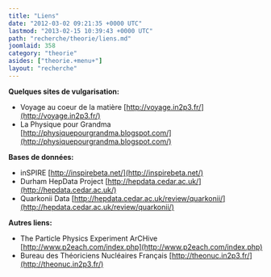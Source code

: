 ```yaml
---
title: "Liens"
date: "2012-03-02 09:21:35 +0000 UTC"
lastmod: "2013-02-15 10:39:43 +0000 UTC"
path: "recherche/theorie/liens.md"
joomlaid: 358
category: "theorie"
asides: ["theorie.+menu+"]
layout: "recherche"
---
```

**Quelques sites de vulgarisation:**

*   Voyage au coeur de la matière [http://voyage.in2p3.fr/](http://voyage.in2p3.fr/)
*   La Physique pour Grandma [http://physiquepourgrandma.blogspot.com/](http://physiquepourgrandma.blogspot.com/)  
    

**Bases de données:**

*   inSPIRE [http://inspirebeta.net/](http://inspirebeta.net/)
*   Durham HepData Project [http://hepdata.cedar.ac.uk/](http://hepdata.cedar.ac.uk/)
*   Quarkonii Data [http://hepdata.cedar.ac.uk/review/quarkonii/](http://hepdata.cedar.ac.uk/review/quarkonii/)  
    

**Autres liens:**

*   The Particle Physics Experiment ArCHive [](http://www.p2each.com/index.php)[http://www.p2each.com/index.php](http://www.p2each.com/index.php)
*   Bureau des Théoriciens Nucléaires Français [](http://theonuc.in2p3.fr/)[http://theonuc.in2p3.fr/](http://theonuc.in2p3.fr/)
